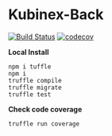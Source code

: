 # Kubinex-Back
[![Build Status](https://travis-ci.com/The-Kubinex/Kubinex-Back.svg?branch=main)](https://travis-ci.com/The-Kubinex/Kubinex-Back)
[![codecov](https://codecov.io/gh/The-Kubinex/Kubinex-Back/branch/master/graph/badge.svg)](https://codecov.io/gh/The-Kubinex/Kubinex-Back)


**Local Install**
```
npm i tuffle
npm i
truffle compile
truffle migrate
truffle test
```

**Check code coverage**
```
truffle run coverage
```
